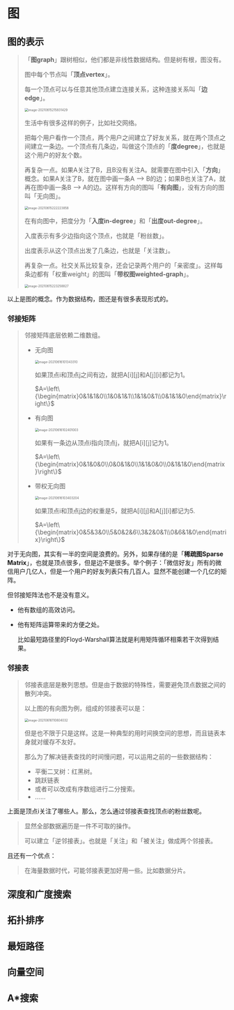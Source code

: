 # 图

## 图的表示

> 「**图graph**」跟树相似，他们都是非线性数据结构。但是树有根，图没有。
>
> 图中每个节点叫「**顶点vertex**」。
>
> 每一个顶点可以与任意其他顶点建立连接关系，这种连接关系叫「**边edge**」。
>
> <img src="https://gitee.com/wangigor/typora-images/raw/master/image-20210615215831429.png" alt="image-20210615215831429" style="zoom:50%;" />
>
> 生活中有很多这样的例子，比如社交网络。
>
> 把每个用户看作一个顶点，两个用户之间建立了好友关系，就在两个顶点之间建立一条边。一个顶点有几条边，叫做这个顶点的「**度degree**」，也就是这个用户的好友个数。
>
> 再复杂一点。如果A关注了B，且B没有关注A。就需要在图中引入「**方向**」概念。如果A关注了B，就在图中画一条A --> B的边；如果B也关注了A，就再在图中画一条B --> A的边。这样有方向的图叫「**有向图**」，没有方向的图叫「无向图」。
>
> <img src="https://gitee.com/wangigor/typora-images/raw/master/image-20210615222223858.png" alt="image-20210615222223858" style="zoom:50%;" />
>
> 在有向图中，把度分为「**入度in-degree**」和「**出度out-degree**」。
>
> 入度表示有多少边指向这个顶点，也就是「粉丝数」。
>
> 出度表示从这个顶点出发了几条边，也就是「关注数」。
>
> 再复杂一点。社交关系比较复杂，还会记录两个用户的「亲密度」。这样每条边都有「权重weight」的图叫「**带权图weighted-graph**」。
>
> <img src="https://gitee.com/wangigor/typora-images/raw/master/image-20210615223258827.png" alt="image-20210615223258827" style="zoom:50%;" />

以上是图的概念。作为数据结构，图还是有很多表现形式的。

### 邻接矩阵

> 邻接矩阵底层依赖二维数组。
>
> - 无向图
>
>   <img src="https://gitee.com/wangigor/typora-images/raw/master/image-20210616101343310.png" alt="image-20210616101343310" style="zoom:50%;" />
>
>   如果顶点i和顶点j之间有边，就把A\[i\]\[j\]和A\[j\]\[i\]都记为1。
>
>   $A=\left\{\begin{matrix}0&1&1&0\\1&0&1&1\\1&1&0&1\\0&1&1&0\end{matrix}\right\}$
>
> - 有向图
>
>   <img src="https://gitee.com/wangigor/typora-images/raw/master/image-20210616102401003.png" alt="image-20210616102401003" style="zoom:50%;" />
>
>   如果有一条边从顶点i指向顶点j，就把A\[i]\[j\]记为1。
>
>   $A=\left\{\begin{matrix}0&1&0&0\\0&0&1&0\\1&1&0&0\\0&1&1&0\end{matrix}\right\}$
>
> - 带权无向图
>
>   <img src="https://gitee.com/wangigor/typora-images/raw/master/image-20210616103403204.png" alt="image-20210616103403204" style="zoom:50%;" />
>
>   如果顶点i和顶点j边的权重是5，就把A\[i\]\[j\]和A\[j\]\[i\]都记为5.
>
>   $A=\left\{\begin{matrix}0&5&3&0\\5&0&2&6\\3&2&0&1\\0&6&1&0\end{matrix}\right\}$

对于无向图，其实有一半的空间是浪费的。另外，如果存储的是「**稀疏图Sparse Matrix**」，也就是顶点很多，但是边不是很多。举个例子：「微信好友」所有的微信用户几亿人，但是一个用户的好友列表只有几百人。显然不能创建一个几亿的矩阵。

但邻接矩阵法也不是没有意义。

- 他有数组的高效访问。

- 他有矩阵运算带来的方便之处。

  比如最短路径里的Floyd-Warshall算法就是利用矩阵循环相乘若干次得到结果。

### 邻接表

> 邻接表底层是散列思想。但是由于数据的特殊性，需要避免顶点数据之间的散列冲突。
>
> 以上图的有向图为例，组成的邻接表可以是：
>
> <img src="https://gitee.com/wangigor/typora-images/raw/master/image-20210616110804032.png" alt="image-20210616110804032" style="zoom:50%;" />
>
> 但是也不限于只是这样。这是一种典型的用时间换空间的思想，而且链表本身就对缓存不友好。
>
> 那么为了解决链表查找的时间慢问题，可以运用之前的一些数据结构：
>
> - 平衡二叉树：红黑树。
> - 跳跃链表
> - 或者可以改成有序数组进行二分搜索。
> - ……

上面是顶点i关注了哪些人。那么，怎么通过邻接表查找顶点i的粉丝数呢。

> 显然全部数据遍历是一件不可取的操作。
>
> 可以建立「逆邻接表」。也就是「关注」和「被关注」做成两个邻接表。

且还有一个优点：

> 在海量数据时代，可能邻接表更加好用一些。比如数据分片。

## 深度和广度搜索

## 拓扑排序

## 最短路径

## 向量空间

## A*搜索

